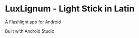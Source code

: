 LuxLignum - Light Stick in Latin
=========


A Flashlight app for Android

Built with Android Studio

